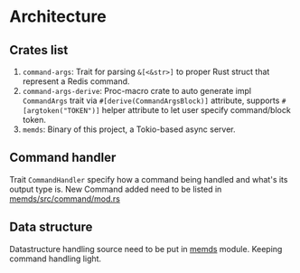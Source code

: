 # Architecture

## Crates list

1. `command-args`: Trait for parsing `&[<&str>]` to proper Rust struct that represent a Redis command.
1. `command-args-derive`: Proc-macro crate to auto generate impl `CommandArgs` trait via `#[derive(CommandArgsBlock)]` attribute, 
supports `#[argtoken("TOKEN")]` helper attribute to let user specify command/block token.
1. `memds`: Binary of this project, a Tokio-based async server.

## Command handler

Trait `CommandHandler` specify how a command being handled and what's its output type is.
New Command added need to be listed in [memds/src/command/mod.rs](/memds/src/command/mod.rs#L74)

## Data structure

Datastructure handling source need to be put in [memds](/memds/src/memds/mod.rs) module. Keeping command handling light.
